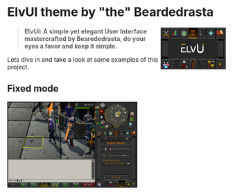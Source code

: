 # ElvUI theme by "the" Beardedrasta

<img src="icon.png" width="150" float="right" align="right">

> **ElvUi: A simple yet elegant User Interface mastercrafted by Bearededrasta, do your eyes a favor and keep it simple.**

Lets dive in and take a look at some examples of this project.

## Fixed mode
<img src="Screenshots/FixedMode.png" width="300" float="left" align="left">


